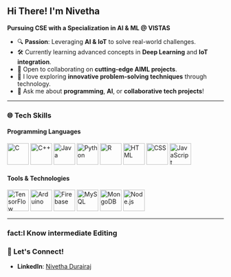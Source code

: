 ## Hi There!  I'm Nivetha   

**Pursuing CSE with a Specialization in AI & ML @ VISTAS**  

- 🔍 **Passion**: Leveraging **AI & IoT** to solve real-world challenges.  
- 🛠️ Currently learning advanced concepts in **Deep Learning** and **IoT integration**.  
- 🤝 Open to collaborating on **cutting-edge AIML projects**.  
- 🌱 I love exploring **innovative problem-solving techniques** through technology.  
- 💬 Ask me about **programming**, **AI**, or **collaborative tech projects**!  

---

### 🌐 Tech Skills  

#### Programming Languages  
<p align="left">
  <img src="https://img.icons8.com/color/48/000000/c-programming.png" alt="C" width="50" height="50"/>
  <img src="https://img.icons8.com/color/48/000000/c-plus-plus-logo.png" alt="C++" width="50" height="50"/>
  <img src="https://img.icons8.com/color/48/000000/java-coffee-cup-logo.png" alt="Java" width="50" height="50"/>
  <img src="https://img.icons8.com/color/48/000000/python.png" alt="Python" width="50" height="50"/>
  <img src="https://img.icons8.com/color/48/000000/r-project.png" alt="R" width="50" height="50"/>
  <img src="https://img.icons8.com/color/48/000000/html-5.png" alt="HTML" width="50" height="50"/>
  <img src="https://img.icons8.com/color/48/000000/css3.png" alt="CSS" width="50" height="50"/>
  <img src="https://img.icons8.com/color/48/000000/javascript.png" alt="JavaScript" width="50" height="50"/>
</p>  

#### Tools & Technologies  
<p align="left">
  <img src="https://img.icons8.com/color/48/000000/tensorflow.png" alt="TensorFlow" width="50" height="50"/>
  <img src="https://img.icons8.com/color/48/000000/arduino.png" alt="Arduino" width="50" height="50"/>
  <img src="https://img.icons8.com/color/48/000000/google-firebase-console.png" alt="Firebase" width="50" height="50"/>
  <img src="https://img.icons8.com/color/48/000000/mysql-logo.png" alt="MySQL" width="50" height="50"/>
  <img src="https://img.icons8.com/color/48/000000/mongodb.png" alt="MongoDB" width="50" height="50"/>
  <img src="https://img.icons8.com/color/48/000000/nodejs.png" alt="Node.js" width="50" height="50"/>
</p>  

---
### fact:I Know intermediate Editing 
### 🌱 Let's Connect!  

- **LinkedIn**: [Nivetha Durairaj](https://www.linkedin.com/in/nivetha-durairaj-8709b628a?utm_source=share&utm_campaign=share_via&utm_content=profile&utm_medium=android_app)  
